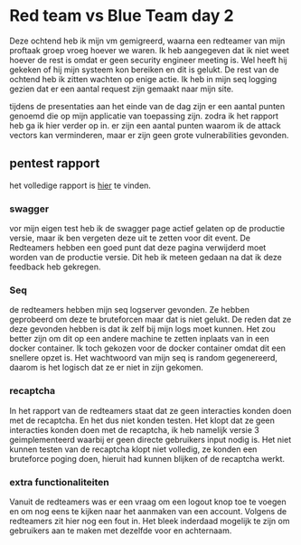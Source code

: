 # Red team vs Blue Team day 2

Deze ochtend heb ik mijn vm gemigreerd, waarna een redteamer van mijn proftaak groep vroeg hoever we waren. Ik heb aangegeven dat ik niet weet hoever de rest is omdat er geen security engineer meeting is. Wel heeft hij gekeken of hij mijn systeem kon bereiken en dit is gelukt. De rest van de ochtend heb ik zitten wachten op enige actie. Ik heb in mijn seq logging gezien dat er een aantal request zijn gemaakt naar mijn site.

tijdens de presentaties aan het einde van de dag zijn er een aantal punten genoemd die op mijn applicatie van toepassing zijn. zodra ik het rapport heb ga ik hier verder op in. er zijn een aantal punten waarom ik de attack vectors kan verminderen, maar er zijn geen grote vulnerabilities gevonden.

## pentest rapport

het volledige rapport is [hier](../pdfs/Red_vs_Blue_E2_Report_(Team_5).pdf) te vinden.

### swagger

vor mijn eigen test heb ik de swagger page actief gelaten op de productie versie, maar ik ben vergeten deze uit te zetten voor dit event. De Redteamers hebben een goed punt dat deze pagina verwijderd moet worden van de productie versie. Dit heb ik meteen gedaan na dat ik deze feedback heb gekregen.

### Seq

de redteamers hebben mijn seq logserver gevonden. Ze hebben geprobeerd om deze te bruteforcen maar dat is niet gelukt. De reden dat ze deze gevonden hebben is dat ik zelf bij mijn logs moet kunnen. Het zou better zijn om dit op een andere machine te zetten inplaats van in een docker container. Ik toch gekozen voor de docker container omdat dit een snellere opzet is. Het wachtwoord van mijn seq is random gegenereerd, daarom is het logisch dat ze er niet in zijn gekomen.

### recaptcha

In het rapport van de redteamers staat dat ze geen interacties konden doen met de recaptcha. En het dus niet konden testen. Het klopt dat ze geen interacties konden doen met de recaptcha, ik heb namelijk versie 3 geimplementeerd waarbij er geen directe gebruikers input nodig is. Het niet kunnen testen van de recaptcha klopt niet volledig, ze konden een bruteforce poging doen, hieruit had kunnen blijken of de recaptcha werkt.

### extra functionaliteiten

Vanuit de redteamers was er een vraag om een logout knop toe te voegen en om nog eens te kijken naar het aanmaken van een account. Volgens de redteamers zit hier nog een fout in. Het bleek inderdaad mogelijk te zijn om gebruikers aan te maken met dezelfde voor en achternaam.
